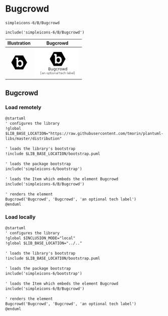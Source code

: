# Bugcrowd


```text
simpleicons-6/B/Bugcrowd
```

```text
include('simpleicons-6/B/Bugcrowd')
```



| Illustration | Bugcrowd |
| :---: | :---: |
| ![illustration for Illustration](../../simpleicons-6/B/Bugcrowd.png) | ![illustration for Bugcrowd](../../simpleicons-6/B/Bugcrowd.Local.png) |




## Bugcrowd

### Load remotely
```plantuml
@startuml
' configures the library
!global $LIB_BASE_LOCATION="https://raw.githubusercontent.com/tmorin/plantuml-libs/master/distribution"

' loads the library's bootstrap
!include $LIB_BASE_LOCATION/bootstrap.puml

' loads the package bootstrap
include('simpleicons-6/bootstrap')

' loads the Item which embeds the element Bugcrowd
include('simpleicons-6/B/Bugcrowd')

' renders the element
Bugcrowd('Bugcrowd', 'Bugcrowd', 'an optional tech label')
@enduml
```

### Load locally
```plantuml
@startuml
' configures the library
!global $INCLUSION_MODE="local"
!global $LIB_BASE_LOCATION="../.."

' loads the library's bootstrap
!include $LIB_BASE_LOCATION/bootstrap.puml

' loads the package bootstrap
include('simpleicons-6/bootstrap')

' loads the Item which embeds the element Bugcrowd
include('simpleicons-6/B/Bugcrowd')

' renders the element
Bugcrowd('Bugcrowd', 'Bugcrowd', 'an optional tech label')
@enduml
```

